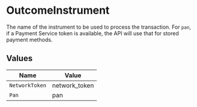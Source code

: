# OutcomeInstrument

The name of the instrument to be used to process the transaction.
For `pan`, if a Payment Service token is available, the API will use that
for stored payment methods.



## Values

| Name           | Value          |
| -------------- | -------------- |
| `NetworkToken` | network_token  |
| `Pan`          | pan            |